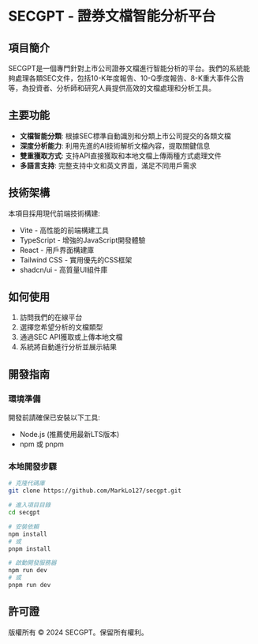 
# SECGPT - 證券文檔智能分析平台

## 項目簡介

SECGPT是一個專門針對上市公司證券文檔進行智能分析的平台。我們的系統能夠處理各類SEC文件，包括10-K年度報告、10-Q季度報告、8-K重大事件公告等，為投資者、分析師和研究人員提供高效的文檔處理和分析工具。

## 主要功能

- **文檔智能分類**: 根據SEC標準自動識別和分類上市公司提交的各類文檔
- **深度分析能力**: 利用先進的AI技術解析文檔內容，提取關鍵信息
- **雙重獲取方式**: 支持API直接獲取和本地文檔上傳兩種方式處理文件
- **多語言支持**: 完整支持中文和英文界面，滿足不同用戶需求

## 技術架構

本項目採用現代前端技術構建:

- Vite - 高性能的前端構建工具
- TypeScript - 增強的JavaScript開發體驗
- React - 用戶界面構建庫
- Tailwind CSS - 實用優先的CSS框架
- shadcn/ui - 高質量UI組件庫

## 如何使用

1. 訪問我們的在線平台
2. 選擇您希望分析的文檔類型
3. 通過SEC API獲取或上傳本地文檔
4. 系統將自動進行分析並展示結果

## 開發指南

### 環境準備

開發前請確保已安裝以下工具:
- Node.js (推薦使用最新LTS版本)
- npm 或 pnpm 

### 本地開發步驟

```bash
# 克隆代碼庫
git clone https://github.com/MarkLo127/secgpt.git

# 進入項目目錄
cd secgpt

# 安裝依賴
npm install
# 或
pnpm install

# 啟動開發服務器
npm run dev
# 或
pnpm run dev
```

## 許可證

版權所有 © 2024 SECGPT。保留所有權利。
